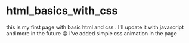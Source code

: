 # html_basics_with_css
this is my first page with basic html and css . I'll update it with javascript and more in the future 😁
i've added simple css animation in the page
